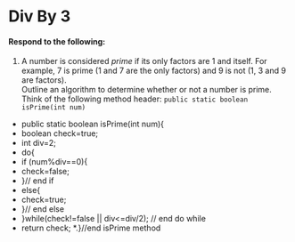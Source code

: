 # Div By 3
#### Respond to the following:

1. A number is considered *prime* if its only factors are 1 and itself. For example, 7 is prime (1 and 7 are the only factors) and 9 is not (1, 3 and 9 are factors).  
Outline an algorithm to determine whether or not a number is prime.  
Think of the following method header:
`public static boolean isPrime(int num)`

  * public static boolean isPrime(int num){
  * boolean check=true;
  * int div=2;
  * do{
  * if (num%div==0){
  *  check=false;
  * }// end if
  * else{
  *  check=true;
  * }// end else
  * }while(check!=false || div<=div/2); // end do while
  *  return check;
  *.}//end isPrime method
  

